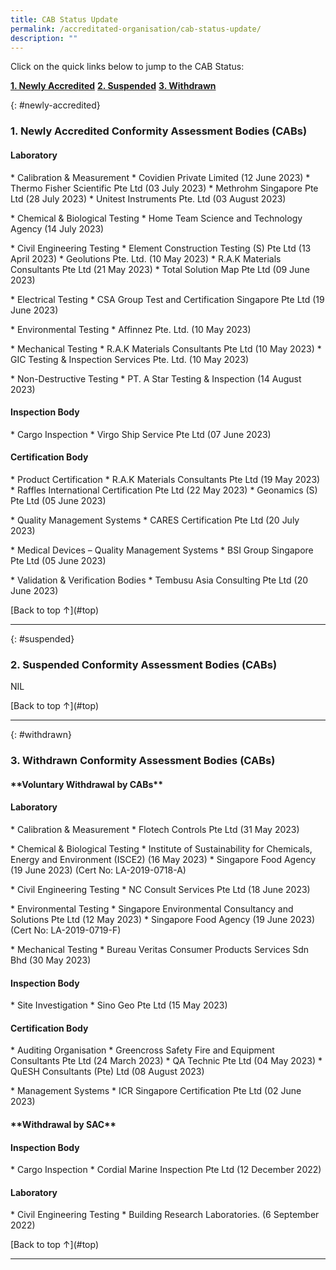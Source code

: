 ```yaml
---
title: CAB Status Update
permalink: /accreditated-organisation/cab-status-update/
description: ""
---
```

Click on the quick links below to jump to the CAB Status:

**[1. Newly Accredited](#newly-accredited)**
**[2. Suspended](#suspended)**
**[3. Withdrawn](#withdrawn)**



{: #newly-accredited}
### 1. Newly Accredited Conformity Assessment Bodies (CABs) 
   

#### Laboratory

\* Calibration & Measurement
  \* Covidien Private Limited (12 June 2023)
  \* Thermo Fisher Scientific Pte Ltd (03 July 2023)
  \* Methrohm Singapore Pte Ltd (28 July 2023)
  \* Unitest Instruments Pte. Ltd (03 August 2023)


\* Chemical & Biological Testing
  \* Home Team Science and Technology Agency (14 July 2023)


\* Civil Engineering Testing
  \* Element Construction Testing (S) Pte Ltd (13 April 2023)
  \* Geolutions Pte. Ltd. (10 May 2023)
  \* R.A.K Materials Consultants Pte Ltd (21 May 2023)
  \* Total Solution Map Pte Ltd (09 June 2023)


\* Electrical Testing
  \* CSA Group Test and Certification Singapore Pte Ltd (19 June 2023)


\* Environmental Testing
  \* Affinnez Pte. Ltd. (10 May 2023)


\* Mechanical Testing
  \* R.A.K Materials Consultants Pte Ltd (10 May 2023)
  \* GIC Testing & Inspection Services Pte. Ltd. (10 May 2023)


\* Non-Destructive Testing
  \* PT. A Star Testing & Inspection (14 August 2023)


#### Inspection Body

\* Cargo Inspection
  \* Virgo Ship Service Pte Ltd (07 June 2023) 


#### Certification Body

\* Product Certification
  \* R.A.K Materials Consultants Pte Ltd (19 May 2023)
  \* Raffles International Certification Pte Ltd (22 May 2023)
  \* Geonamics (S) Pte Ltd (05 June 2023)


\* Quality Management Systems
  \* CARES Certification Pte Ltd (20 July 2023)


\* Medical Devices – Quality Management Systems
  \* BSI Group Singapore Pte Ltd (05 June 2023)

\* Validation & Verification Bodies
  \* Tembusu Asia Consulting Pte Ltd (20 June 2023)




\[Back to top ↑\](#top)

---

{: #suspended}
### 2. Suspended Conformity Assessment Bodies (CABs)

NIL

 
 

\[Back to top ↑\](#top)

---

{: #withdrawn}
### 3. Withdrawn Conformity Assessment Bodies (CABs)


#### \*\*Voluntary Withdrawal by CABs\*\*

#### Laboratory

\* Calibration & Measurement
  \* Flotech Controls Pte Ltd (31 May 2023)

\* Chemical & Biological Testing
  \* Institute of Sustainability for Chemicals, Energy and Environment (ISCE2) (16 May 2023)
  \* Singapore Food Agency (19 June 2023) (Cert No: LA-2019-0718-A)

\* Civil Engineering Testing
  \* NC Consult Services Pte Ltd (18 June 2023)

\* Environmental Testing
  \* Singapore Environmental Consultancy and Solutions Pte Ltd (12 May 2023)
  \* Singapore Food Agency (19 June 2023) (Cert No: LA-2019-0719-F)

\* Mechanical Testing
  \* Bureau Veritas Consumer Products Services Sdn Bhd (30 May 2023)


#### Inspection Body

\* Site Investigation
  \* Sino Geo Pte Ltd (15 May 2023)


#### Certification Body

\* Auditing Organisation
  \* Greencross Safety Fire and Equipment Consultants Pte Ltd (24 March 2023)
  \* QA Technic Pte Ltd (04 May 2023) 
  \* QuESH Consultants (Pte) Ltd (08  August 2023)

\* Management Systems
  \* ICR Singapore Certification Pte Ltd (02 June 2023)


#### \*\*Withdrawal by SAC\*\*

#### Inspection Body

\* Cargo Inspection
  \* Cordial Marine Inspection Pte Ltd (12 December 2022)


#### Laboratory

\* Civil Engineering Testing
  \* Building Research Laboratories. (6  September 2022)
  
  

\[Back to top ↑\](#top)

---